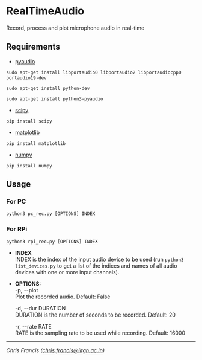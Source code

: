 # RealTimeAudio
Record, process and plot microphone audio in real-time

## Requirements

* [pyaudio](https://people.csail.mit.edu/hubert/pyaudio/)

```
sudo apt-get install libportaudio0 libportaudio2 libportaudiocpp0 portaudio19-dev

sudo apt-get install python-dev

sudo apt-get install python3-pyaudio
```

* [scipy](https://scipy.org/)

```
pip install scipy
```

* [matplotlib](https://matplotlib.org/)

```
pip install matplotlib
```

* [numpy](https://numpy.org/)

```
pip install numpy
```

## Usage

### For PC

```
python3 pc_rec.py [OPTIONS] INDEX
```

### For RPi

```
python3 rpi_rec.py [OPTIONS] INDEX
```

* **INDEX**   
    INDEX is the index of the input audio device to be used (run `python3 list_devices.py` to get a list of the indices and names of all audio devices with one or more input channels). 
    
* **OPTIONS:**   
    -p, --plot   
        Plot the recorded audio. Default: False   
       
    -d, --dur DURATION   
        DURATION is the number of seconds to be recorded. Default: 20   
       
    -r, --rate RATE   
        RATE is the sampling rate to be used while recording. Default: 16000   
        
---

_Chris Francis (chris.francis@iitgn.ac.in)_  
